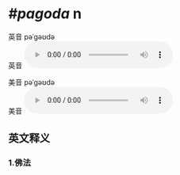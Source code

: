 # ***\#pagoda*** n
英音 pəˈɡəʊdə  
英音
<audio src="./media/pagoda1_AAC.aac" controls="controls"></audio>

美音 pəˈɡəʊdə  
美音
<audio src="./media/pagoda2_AAC.aac" controls="controls"></audio>



  

英文释义
---
### 1.**佛法**  


